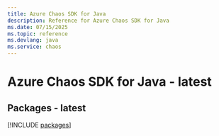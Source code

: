 ```yaml
---
title: Azure Chaos SDK for Java
description: Reference for Azure Chaos SDK for Java
ms.date: 07/15/2025
ms.topic: reference
ms.devlang: java
ms.service: chaos
---
```

# Azure Chaos SDK for Java - latest
## Packages - latest
[!INCLUDE [packages](chaos-index.md)]